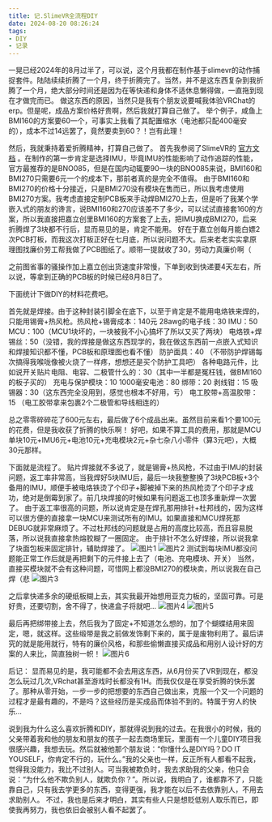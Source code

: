 ```yaml
---
title: 记.SlimeVR全流程DIY
date: 2024-08-20 08:26:24
tags: 
- DIY
- 记录
---
```

一晃已经2024年的8月过半了，可以说，这个月我都在制作基于slimevr的动作捕捉套件。陆陆续续折腾了一个月，终于折腾完了。当然，并不是这东西复杂到我折腾了一个月，绝大部分时间还是因为在等快递和身体不适休息懒得做，一直拖到现在才做完而已。
做这东西的原因，当然只是我有个朋友说要喊我体验VRChat的erp。但是呢，成品方案价格好贵啊，然后我就打算自己做了。
举个例子，咸鱼上BMI160的方案要60一个，可事实上我看了其配置缩水（电池都只配400毫安的），成本不过14远罢了，竟然要卖到60？！岂有此理！

然后，我就秉持着爱折腾精神，打算自己做了。
首先我参阅了SlimeVR的 [官方文档](https://docs.slimevr.dev/) 。在制作的第一步肯定是选择IMU，毕竟IMU的性能影响了动作追踪的性能，官方最推荐的是BNO085，但是在国内动辄要90一块的BNO085来说，BMI160和BMI270只需要6元一个的成本下，那前者真的是完全不值得。
由于BMI160和BMI270的价格十分接近，只是BMI270没有模块在售而已，所以我考虑使用BMI270方案。我考虑直接定制PCB板来手动焊BMI270上去，但是听了我某个学嵌入式的朋友的谗言，说BMI160和270应该差不了多少，可以试试直接套160的方案，所以我直接把嘉立创里BMI160的方案套了上去，把IMU换成BMI270，后来折腾焊了3块都不行后，显而易见的是，肯定不能用。
好在于嘉立创每月能白嫖2次PCB打板，而我这次打板正好在七月底，所以说问题不大。后来老老实实拿原理图找廉价劳工帮我做了PCB图纸了。顺带一提就收了30，劳动力真廉价啊（

之前图省事的骚操作加上嘉立创出货速度非常慢，下单到收到快递要4天左右，所以说，等拿到正确的PCB板的时候已经8月8日了。

下面统计下做DIY的材料花费吧。

首先就是焊接。由于这种封装引脚全在底下，以至于肯定是不能用电烙铁来焊的，只能用锡膏+热风枪。热风枪+锡膏成本：140元
28awg的电子线：30
IMU：50
MCU：100（MCU1块坏的，一块被我不小心搞坏了所以又买了两块）
电烙铁+焊锡丝：50（没错，我的焊接是做这东西现学的，我在做这东西前一点嵌入式知识和焊接知识都不懂，PCB板和原理图也看不懂）
防护面具：40 （不带防护焊锡每次搞得我喉咙像被火烧了一样疼，想想还是买个防护工具吧）
各种电路元件，比如说开关贴片电阻、电容、二极管什么的：30（其中一半都是冤枉钱，做BMI160的板子买的）
充电与保护模块：10
1000毫安电池：80
绑带：20
剥线钳：15
吸锡器：30（这东西完全没用到，感觉也根本不好用，亏）
电工胶带+高温胶带：15 （电工胶带拿来包裹2个二极管和导线相连的）

总之零零碎碎花了600元左右，最后做了6个成品出来。虽然目前来看1个要100元的花费，但是我收获了折腾的快乐啊！
好吧，如果不算工具的费用，那就是MCU单块10元+IMU6元+电池10元+充电模块2元+杂七杂八小零件（算3元吧），大概30元那样。

下面就是流程了。
贴片焊接就不多说了，就是锡膏+热风枪，不过由于IMU的封装问题，返工率非常高，当我焊好5块IMU后，最后一块我整整换了3块PCB板+3个备用的IMU，顺便手被电烙铁烫了个印子+脚被掉下来的热风枪烫了个印子才成功，绝对是倒霉到家了。前几块焊接的时候如果有问题返工也顶多重新焊一次罢了。
由于返工率很高的问题，所以说肯定是在焊孔那用排针+杜邦线的，因为这样可以很方便的直接拿一块MCU来测试所有的IMU。如果直接和MCU焊死那DEBUG就非常麻烦了。不过杜邦线的问题就是占用的高度比较高，而且容易脱落，所以说我直接拿热熔胶糊了一圈固定。
由于排针不怎么好焊接，所以说我拿了块面包板来固定排针，辅助焊接了。
![图片1](https://raw.githubusercontent.com/TLMEMO/MyBlogAssets/main/assets/240820/1.jpg)
![图片2](https://raw.githubusercontent.com/TLMEMO/MyBlogAssets/main/assets/240820/2.jpg)
测试到每块IMU都没问题能正常工作后就是再把剩下的元件接上去了（电池、充电模块、开关）
当然，直接买模块就不会有这种问题，可惜网上都没BMI270的模块卖，所以说我在自己焊（悲
![图片3](https://raw.githubusercontent.com/TLMEMO/MyBlogAssets/main/assets/240820/3.jpg)

之后拿快递多余的硬纸板糊上去，其实我最开始想用亚克力板的，坚固可靠。可是好贵，还要切割，舍不得了，快递盒子将就吧...
![图片4](https://raw.githubusercontent.com/TLMEMO/MyBlogAssets/main/assets/240820/4.jpg)
![图片5](https://raw.githubusercontent.com/TLMEMO/MyBlogAssets/main/assets/240820/5.jpg)

最后再把绑带接上去，然后我为了固定+不知道怎么想的，加了个蝴蝶结用来固定，嗯，就这样。这些缎带是我之前做发饰剩下来的，属于是废物利用了。最后讲究的就是能用就行，特有的廉价风格，和那些偷懒直接买成品和用别人设计好的方案的人来比，简直独树一帜！
![图片6](https://raw.githubusercontent.com/TLMEMO/MyBlogAssets/main/assets/240820/6.jpg)


后记：
显而易见的是，我可能都不会去用这东西，从6月份买了VR到现在，都没怎么玩过几次,VRchat甚至游戏时长都没有1H。而我仅仅是在享受折腾的快乐罢了。那种从零开始，一步一步的把想要的东西自己做出来，克服一个又一个问题的过程才是最有趣的，不是吗？这些经历是买成品而体验不到的。特属于穷人的快乐...

说到我为什么这么喜欢折腾和DIY，那就得说到我的过去。在我很小的时候，我的父亲带着我和他的朋友和朋友的孩子一起去商场里玩，里面有一个儿童DIY项目我很感兴趣，我想去玩。然后就被他那个朋友说：“你懂什么是DIY吗？DO IT YOUSELF，你肯定不行的，玩什么。”我的父亲也一样，反正所有人都看不起我，觉得我没能力，我比不过别人。可当我被欺负时，我去求助我的父亲，他只会说：“为什么他不欺负别人，就欺负你？”。所以说，我明白了，谁都靠不了，只能靠自己，只有我去学更多的东西，变得更强，我才能在以后不去依靠别人，不用去求助别人。
不过，我也是后来才明白，其实有些人只是想贬低别人取乐而已，即使我再努力，我也依旧会被别人看不起罢了。